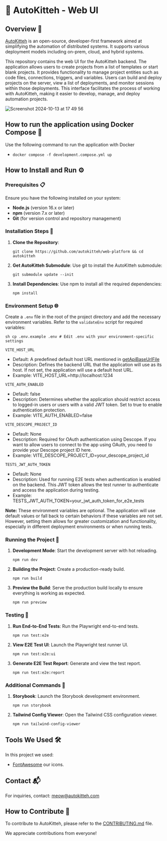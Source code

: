 # 🐾 AutoKitteh - Web UI

## Overview 🌟

[AutoKitteh](https://www.autokitteh.com) is an open-source, developer-first framework aimed at simplifying the automation of distributed systems. It supports various deployment models including on-prem, cloud, and hybrid systems.

This repository contains the web UI for the AutoKitteh backend. The application allows users to create projects from a list of templates or start blank projects. It provides functionality to manage project entities such as code files, connections, triggers, and variables. Users can build and deploy projects on the server, view a list of deployments, and monitor sessions within those deployments. This interface facilitates the process of working with AutoKitteh, making it easier to develop, manage, and deploy automation projects.

![Screenshot 2024-10-13 at 17 49 56](https://github.com/user-attachments/assets/9d756912-58be-49a5-b0fe-755b99008fb1)


## How to run the application using Docker Compose 🐳

Use the following command to run the application with Docker

-   `docker compose -f development.compose.yml up`

## How to Install and Run ⚙️

### Prerequisites 📋

Ensure you have the following installed on your system:

-   **Node.js** (version 16.x or later)
-   **npm** (version 7.x or later)
-   **Git** (for version control and repository management)

### Installation Steps 🚀

1.  **Clone the Repository**:

    `git clone https://github.com/autokitteh/web-platform && cd autokitteh`

2.  **Get AutoKitteh Submodule**: Use git to install the AutoKitteh submodule:

    `git submodule update --init`

3.  **Install Dependencies**: Use npm to install all the required dependencies:

    `npm install`

### Environment Setup 🌐

Create a `.env` file in the root of the project directory and add the necessary environment variables. Refer to the `validateEnv` script for required variables:

`sh cp .env.example .env # Edit .env with your environment-specific settings`

`VITE_HOST_URL`

-   Default: A predefined default host URL mentioned in [getApiBaseUrlFile](https://github.com/autokitteh/web-platform/blob/main/src/utilities/getApiBaseUrl.utils.ts)
-   Description: Defines the backend URL that the application will use as its host. If not set, the application will use a default host URL.
-   Example: VITE_HOST_URL=http://localhost:1234

`VITE_AUTH_ENABLED`

-   Default: false
-   Description: Determines whether the application should restrict access to logged-in users or users with a valid JWT token. Set to true to enable authentication protection.
-   Example: VITE_AUTH_ENABLED=false

`VITE_DESCOPE_PROJECT_ID`

-   Default: None
-   Description: Required for OAuth authentication using Descope. If you want to allow users to connect to the app using OAuth, you need to provide your Descope project ID here.
-   Example: VITE_DESCOPE_PROJECT_ID=your_descope_project_id

`TESTS_JWT_AUTH_TOKEN`

-   Default: None
-   Description: Used for running E2E tests when authentication is enabled on the backend. This JWT token allows the test runner to authenticate and access the application during testing.
-   Example: TESTS_JWT_AUTH_TOKEN=your_jwt_auth_token_for_e2e_tests

**Note:** These environment variables are optional. The application will use default values or fall back to certain behaviors if these variables are not set. However, setting them allows for greater customization and functionality, especially in different deployment environments or when running tests.

### Running the Project 🏃

1.  **Development Mode**: Start the development server with hot reloading.

    `npm run dev`

2.  **Building the Project**: Create a production-ready build.

    `npm run build`

3.  **Preview the Build**: Serve the production build locally to ensure everything is working as expected.

    `npm run preview`

### Testing 🧪

1.  **Run End-to-End Tests**: Run the Playwright end-to-end tests.

    `npm run test:e2e`

2.  **View E2E Test UI**: Launch the Playwright test runner UI.

    `npm run test:e2e:ui`

3.  **Generate E2E Test Report**: Generate and view the test report.

    `npm run test:e2e:report`

### Additional Commands 📜

1.  **Storybook**: Launch the Storybook development environment.

    `npm run storybook`

2.  **Tailwind Config Viewer**: Open the Tailwind CSS configuration viewer.

    `npm run tailwind-config-viewer`

## Tools We Used 🛠️

In this project we used:

-   [FontAwesome](https://fontawesome.com) our icons.

## Contact 📬

For inquiries, contact: meow@autokitteh.com

## How to Contribute 🤝

To contribute to AutoKitteh, please refer to the [CONTRIBUTING.md](CONTRIBUTING.md) file.

We appreciate contributions from everyone!
